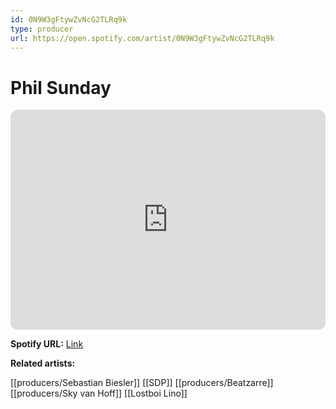 ```yaml
---
id: 0N9W3gFtywZvNcG2TLRq9k
type: producer
url: https://open.spotify.com/artist/0N9W3gFtywZvNcG2TLRq9k
---
```

# Phil Sunday

<iframe style="border-radius:12px" src="https://open.spotify.com/embed/artist/0N9W3gFtywZvNcG2TLRq9k" width="100%" height="352" frameBorder="0" allowfullscreen="" allow="autoplay; clipboard-write; encrypted-media; fullscreen; picture-in-picture" loading="lazy"></iframe>

**Spotify URL:** [Link](https://open.spotify.com/artist/0N9W3gFtywZvNcG2TLRq9k)

**Related artists:**

[[producers/Sebastian Biesler]]
[[SDP]]
[[producers/Beatzarre]]
[[producers/Sky van Hoff]]
[[Lostboi Lino]]
